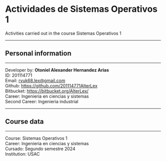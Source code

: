 # Actividades de Sistemas Operativos 1
Activities carried out in the course Sistemas Operativos 1


---


## Personal information

---

Developer by: **Otoniel Alexander Hernandez Arias**  
ID: 201114771  
Email: ryuk68.lex@gmail.com  
Github: <https://github.com/201114771AlterLex>  
Bitbucket: <https://bitbucket.org/AlterLex/>  
Career: Ingenieria en ciencias y sistemas  
Second Career: Ingenieria industrial  


---

## Course data

---
Course: Sistemas Operativos 1  
Career: Ingenieria en ciencias y sistemas  
Cursado: Segundo semestre 2024  
Institution: USAC
